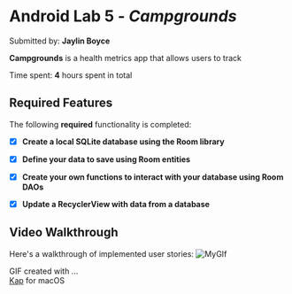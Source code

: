 # Android Lab 5 - *Campgrounds*

Submitted by: **Jaylin Boyce**

**Campgrounds** is a health metrics app that allows users to track

Time spent: **4** hours spent in total

## Required Features

The following **required** functionality is completed:

- [X] **Create a local SQLite database using the Room library**
- [X] **Define your data to save using Room entities**
- [X] **Create your own functions to interact with your database using Room DAOs**
- [X] **Update a RecyclerView with data from a database**


## Video Walkthrough

Here's a walkthrough of implemented user stories:
![MyGIf](./Campgrounds-Walkthrough.gif)

GIF created with ...  
[Kap](https://getkap.co/) for macOS

